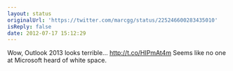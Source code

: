 ```yaml
---
layout: status
originalUrl: 'https://twitter.com/marcgg/status/225246600283435010'
isReply: false
date: 2012-07-17 15:12:29
---
```


Wow, Outlook 2013 looks terrible... http://t.co/HIPmAt4m Seems like no one at Microsoft heard of white space.
